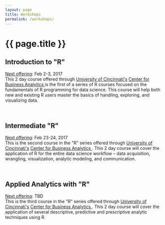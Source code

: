```yaml
---
layout: page
title: Workshops
permalink: /workshops/
---
```


<h1 class="post-title">{{ page.title }}</h1>


## Introduction to "R"
<u>Next offering</u>: Feb 2-3, 2017 <br>
This 2 day course offered through [University of Cincinnati's](http://www.uc.edu/) [Center for Business Analytics ](http://business.uc.edu/centers/analytics-center.html) is the first of a series of R courses focused on the fundamentals of R programming for data science.  This course will help both new and existing R users master the basics of handling, exploring, and visualizing data. &nbsp;&nbsp; <a href="http://business.uc.edu/centers/analytics-center/analytics-training/introduction-to-R.html" style="color:black;"><i class="fa fa-folder-open" style="font-size:1em"></i></a> 

<br>

## Intermediate "R"
<u>Next offering</u>: Feb 23-24, 2017 <br>
This is the second course in the "R" series offered through [University of Cincinnati's](http://www.uc.edu/) [Center for Business Analytics ](http://business.uc.edu/centers/analytics-center.html). This 2 day course will cover the application of R for the entire data science workflow – data acquisition, wrangling, visualization, analytic modeling, and communication. &nbsp;&nbsp; <a href="http://business.uc.edu/centers/analytics-center/analytics-training/intermediate-R.html" style="color:black;"><i class="fa fa-folder-open" style="font-size:1em"></i></a> 

<br>

## Applied Analytics with "R"
<u>Next offering</u>: TBD <br>
This is the third course in the "R" series offered through [University of Cincinnati's](http://www.uc.edu/) [Center for Business Analytics ](http://business.uc.edu/centers/analytics-center.html). This 2 day course will cover the application of several descriptive, predictive and prescriptive analytic techniques using R.  


